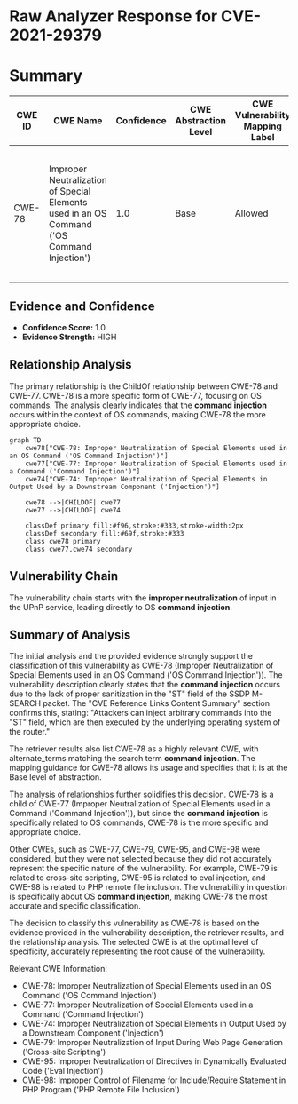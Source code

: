 # Raw Analyzer Response for CVE-2021-29379

# Summary
| CWE ID | CWE Name | Confidence | CWE Abstraction Level | CWE Vulnerability Mapping Label | CWE-Vulnerability Mapping Notes |
|---|---|---|---|---|---|
| CWE-78 | Improper Neutralization of Special Elements used in an OS Command ('OS Command Injection') | 1.0 | Base | Allowed | Primary CWE. The **command injection** occurs because the application fails to neutralize special elements in the input. |

## Evidence and Confidence

*   **Confidence Score:** 1.0
*   **Evidence Strength:** HIGH

## Relationship Analysis
The primary relationship is the ChildOf relationship between CWE-78 and CWE-77. CWE-78 is a more specific form of CWE-77, focusing on OS commands. The analysis clearly indicates that the **command injection** occurs within the context of OS commands, making CWE-78 the more appropriate choice.

```mermaid
graph TD
    cwe78["CWE-78: Improper Neutralization of Special Elements used in an OS Command ('OS Command Injection')"]
    cwe77["CWE-77: Improper Neutralization of Special Elements used in a Command ('Command Injection')"]
    cwe74["CWE-74: Improper Neutralization of Special Elements in Output Used by a Downstream Component ('Injection')"]

    cwe78 -->|CHILDOF| cwe77
    cwe77 -->|CHILDOF| cwe74

    classDef primary fill:#f96,stroke:#333,stroke-width:2px
    classDef secondary fill:#69f,stroke:#333
    class cwe78 primary
    class cwe77,cwe74 secondary
```

## Vulnerability Chain
The vulnerability chain starts with the **improper neutralization** of input in the UPnP service, leading directly to OS **command injection**.

## Summary of Analysis
The initial analysis and the provided evidence strongly support the classification of this vulnerability as CWE-78 (Improper Neutralization of Special Elements used in an OS Command ('OS Command Injection')). The vulnerability description clearly states that the **command injection** occurs due to the lack of proper sanitization in the "ST" field of the SSDP M-SEARCH packet. The "CVE Reference Links Content Summary" section confirms this, stating: "Attackers can inject arbitrary commands into the "ST" field, which are then executed by the underlying operating system of the router."

The retriever results also list CWE-78 as a highly relevant CWE, with alternate_terms matching the search term **command injection**. The mapping guidance for CWE-78 allows its usage and specifies that it is at the Base level of abstraction.

The analysis of relationships further solidifies this decision. CWE-78 is a child of CWE-77 (Improper Neutralization of Special Elements used in a Command ('Command Injection')), but since the **command injection** is specifically related to OS commands, CWE-78 is the more specific and appropriate choice.

Other CWEs, such as CWE-77, CWE-79, CWE-95, and CWE-98 were considered, but they were not selected because they did not accurately represent the specific nature of the vulnerability. For example, CWE-79 is related to cross-site scripting, CWE-95 is related to eval injection, and CWE-98 is related to PHP remote file inclusion. The vulnerability in question is specifically about OS **command injection**, making CWE-78 the most accurate and specific classification.

The decision to classify this vulnerability as CWE-78 is based on the evidence provided in the vulnerability description, the retriever results, and the relationship analysis. The selected CWE is at the optimal level of specificity, accurately representing the root cause of the vulnerability.

Relevant CWE Information:
- CWE-78: Improper Neutralization of Special Elements used in an OS Command ('OS Command Injection')
- CWE-77: Improper Neutralization of Special Elements used in a Command ('Command Injection')
- CWE-74: Improper Neutralization of Special Elements in Output Used by a Downstream Component ('Injection')
- CWE-79: Improper Neutralization of Input During Web Page Generation ('Cross-site Scripting')
- CWE-95: Improper Neutralization of Directives in Dynamically Evaluated Code ('Eval Injection')
- CWE-98: Improper Control of Filename for Include/Require Statement in PHP Program ('PHP Remote File Inclusion')